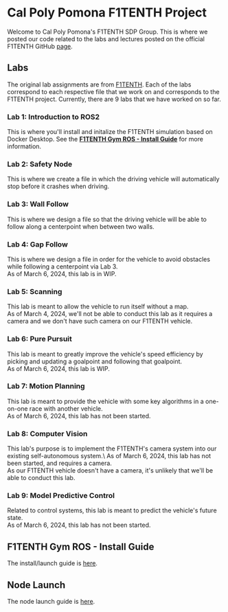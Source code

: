 # Cal Poly Pomona F1TENTH Project
Welcome to Cal Poly Pomona's F1TENTH SDP Group. This is where we posted our code related to the labs and lectures posted on the official F1TENTH GitHub [page](https://github.com/f1tenth). 


## Labs
The original lab assignments are from [F1TENTH](https://github.com/f1tenth/f1tenth_labs_openrepo).
Each of the labs correspond to each respective file that we work on and corresponds to the F1TENTH project. 
Currently, there are 9 labs that we have worked on so far. 

### Lab 1: Introduction to ROS2 
This is where you'll install and initalize the F1TENTH simulation based on Docker Desktop. 
See the **[F1TENTH Gym ROS - Install Guide](https://github.com/CPP-F1TENTH-SDP/Labs/wiki/F1TENTH-Gym-ROS-%E2%80%90-Install-Guide)** for more information.

### Lab 2: Safety Node 
This is where we create a file in which the driving vehicle will automatically stop before it crashes when driving.

### Lab 3: Wall Follow 
This is where we design a file so that the driving vehicle will be able to follow along a centerpoint when between two walls.

### Lab 4: Gap Follow 
This is where we design a file in order for the vehicle to avoid obstacles while following a centerpoint via Lab 3.\
As of March 6, 2024, this lab is in WIP. 

### Lab 5: Scanning 
This lab is meant to allow the vehicle to run itself without a map.\
As of March 4, 2024, we'll not be able to conduct this lab as it requires a camera and we don't have such camera on our F1TENTH vehicle.

### Lab 6: Pure Pursuit 
This lab is meant to greatly improve the vehicle's speed efficiency by picking and updating a goalpoint and following that goalpoint.\
As of March 6, 2024, this lab is WIP. 

### Lab 7: Motion Planning 
This lab is meant to provide the vehicle with some key algorithms in a one-on-one race with another vehicle.\
As of March 6, 2024, this lab has not been started. 

### Lab 8: Computer Vision 
This lab's purpose is to implement the F1TENTH's camera system into our existing self-autonomous system.\ 
As of March 6, 2024, this lab has not been started, and requires a camera.\
As our F1TENTH vehicle doesn't have a camera, it's unlikely that we'll be able to conduct this lab. 

### Lab 9: Model Predictive Control 
Related to control systems, this lab is meant to predict the vehicle's future state. \
As of March 6, 2024, this lab has not been started. 


## F1TENTH Gym ROS - Install Guide
The install/launch guide is [here](https://github.com/CPP-F1TENTH-SDP/Labs/wiki/F1TENTH-Gym-ROS-%E2%80%90-Install-Guide).


## Node Launch
The node launch guide is [here](https://github.com/CPP-F1TENTH-SDP/Labs/wiki/Node-Launch).
